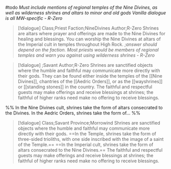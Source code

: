 #todo 
*Must include mentions of regional temples of the Nine Divines, as well as wilderness shrines and altars to minor and old gods*
*Vanilla dialogue is all MW-specific  - R-Zero*

>[!dialogue] Class;Priest Faction;NineDivines Author;R-Zero
 >Shrines are altars where prayer and offerings are made to the Nine Divines for healing and blessings. You can worship the Nine Divines at altars of the Imperial cult in temples throughout High Rock.
>*;answer should depend on the faction. Most priests would be members of regional temples and warn you against using wilderness shrines - R-Zero*

>[!dialogue] ;Savant Author;R-Zero
>Shrines are sanctified objects where the humble and faithful may communicate more directly with their gods. They can be found either inside the temples of the [[Nine Divines]], chantries of the [[Aedric Orders]], or as the [[wayshrines]] or [[standing stones]] in the country. The faithful and respectful guests may make offerings and receive blessings at shrines; the faithful of higher ranks need make no offering to receive blessings.

%%
In the Nine Divines cult, shrines take the form of altars consecrated to the Divines.
In the Aedric Orders, shrines take the form of...
%%

>[!dialogue] Class;Savant Province;Morrowind
>Shrines are sanctified objects where the humble and faithful may communicate more directly with their gods. ==In the Temple, shrines take the form of three-sided trioliths, with one side inscribed with the image of a saint of the Temple.== ==In the Imperial cult, shrines take the form of altars consecrated to the Nine Divines.== The faithful and respectful guests may make offerings and receive blessings at shrines; the faithful of higher ranks need make no offering to receive blessings.